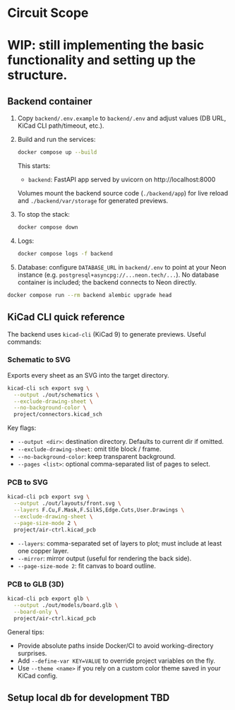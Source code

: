 # Circuit Scope

# WIP: still implementing the basic functionality and setting up the structure.

## Backend container

1. Copy `backend/.env.example` to `backend/.env` and adjust values (DB URL, KiCad CLI path/timeout, etc.).
2. Build and run the services:

   ```bash
   docker compose up --build
   ```

   This starts:

   - `backend`: FastAPI app served by uvicorn on http://localhost:8000

   Volumes mount the backend source code (`./backend/app`) for live reload and `./backend/var/storage` for generated previews.

3. To stop the stack:

   ```bash
   docker compose down
   ```

4. Logs:

   ```bash
   docker compose logs -f backend
   ```

5. Database: configure `DATABASE_URL` in `backend/.env` to point at your Neon instance (e.g. `postgresql+asyncpg://...neon.tech/...`). No database container is included; the backend connects to Neon directly.

```bash
docker compose run --rm backend alembic upgrade head
```


## KiCad CLI quick reference

The backend uses `kicad-cli` (KiCad 9) to generate previews. Useful commands:

### Schematic to SVG

Exports every sheet as an SVG into the target directory.

```bash
kicad-cli sch export svg \
  --output ./out/schematics \
  --exclude-drawing-sheet \
  --no-background-color \
  project/connectors.kicad_sch
```

Key flags:

- `--output <dir>`: destination directory. Defaults to current dir if omitted.
- `--exclude-drawing-sheet`: omit title block / frame.
- `--no-background-color`: keep transparent background.
- `--pages <list>`: optional comma-separated list of pages to select.

### PCB to SVG

```bash
kicad-cli pcb export svg \
  --output ./out/layouts/front.svg \
  --layers F.Cu,F.Mask,F.SilkS,Edge.Cuts,User.Drawings \
  --exclude-drawing-sheet \
  --page-size-mode 2 \
  project/air-ctrl.kicad_pcb
```

- `--layers`: comma-separated set of layers to plot; must include at least one copper layer.
- `--mirror`: mirror output (useful for rendering the back side).
- `--page-size-mode 2`: fit canvas to board outline.

### PCB to GLB (3D)

```bash
kicad-cli pcb export glb \
  --output ./out/models/board.glb \
  --board-only \
  project/air-ctrl.kicad_pcb
```

General tips:

- Provide absolute paths inside Docker/CI to avoid working-directory surprises.
- Add `--define-var KEY=VALUE` to override project variables on the fly.
- Use `--theme <name>` if you rely on a custom color theme saved in your KiCad config.


## Setup local db for development TBD

